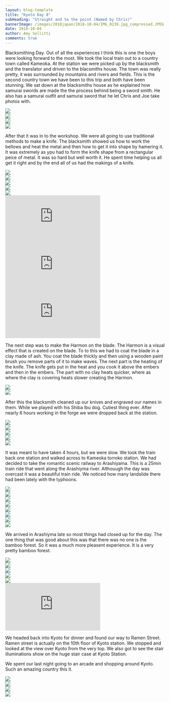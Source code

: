 ```yaml
---
layout: blog-template
title: "Kyoto Day 8"
subHeading: "Straight and to the point (Named by Chris)"
bannerImage: /images/2018japan/2018-10-04/IMG_0239.jpg_compressed.JPEG
date: 2018-10-04
author: Amy Sellitti
comments: true
---
```


Blacksmithing Day. Out of all the experiences I think this is one the boys were looking forward to the most. We took the local train out to a country town called Kameoka. At the station we were picked up by the blacksmith and the translator and driven to the blacsmiths house. The town was really pretty, it was surrounded by mountains and rivers and fields. This is the second country town we have been to this trip and both have been stunning. We sat down at the blacksmiths house as he explained how samurai swords are made the the process behind being a sword smith. He also has a samurai outfit and samurai sword that he let Chris and Joe take photos with.

<div class="center-image"><img src="/images/2018japan/2018-10-04/20181004_093856.jpg_compressed.JPEG" /></div>
<div class="center-image"><img src="/images/2018japan/2018-10-04/20181004_094022.jpg_compressed.JPEG" /></div>
<div class="center-image"><img src="/images/2018japan/2018-10-04/20181004_135210.jpg_compressed.JPEG" /></div>
<div class="center-image"><img src="/images/2018japan/2018-10-04/20181004_135225.jpg_compressed.JPEG" /></div>

After that it was in to the workshop. We were all going to use traditional methods to make a knife. The blacksmith showed us how to work the bellows and heat the metal and then how to get it into shape by hamering it. It was extremely as ypu had to form the knife shape from  a rectangular peice of metal. It was so hard but well worth it. He spent time helping us all get it right and by the end all of us had the makings of a knife.

<div class="center-image"><img src="/images/2018japan/2018-10-04/20181004_094441.jpg_compressed.JPEG" /></div>
<div class="center-image"><img src="/images/2018japan/2018-10-04/IMG_20181004_094814.jpg_compressed.JPEG" /></div>
<div class="center-image"><img src="/images/2018japan/2018-10-04/IMG_20181004_100206.jpg_compressed.JPEG" /></div>
<div class="center-image"><img src="/images/2018japan/2018-10-04/IMG_20181004_104610.jpg_compressed.JPEG" /></div>
<div class="center-image"><img src="/images/2018japan/2018-10-04/IMG_20181004_110651.jpg_compressed.JPEG" /></div>
<div class="center-video"><iframe src="https://www.youtube.com/embed/6qREKKIKpiI" frameborder="0" allow="autoplay; encrypted-media" allowfullscreen></iframe></div>
<div class="center-video"><iframe src="https://www.youtube.com/embed/kqYQ7AsirZU" frameborder="0" allow="autoplay; encrypted-media" allowfullscreen></iframe></div>
<div class="center-video"><iframe src="https://www.youtube.com/embed/3KcpZXgI_9I" frameborder="0" allow="autoplay; encrypted-media" allowfullscreen></iframe></div>

The next step was to make the Harmon on the blade. The Harmon is a visual effect that is created on the blade. To to this we had to coat the blade in a clay made of ash. You coat the blade thickly and then using a wooden paint brush you remove parts of it to make waves. The next part is the heating of the knife. The knife gets put in the heat and you cook it above the embers and then in the embers. The part with no clay heats quicker, where as where the clay is covering heats slower creating the Harmon.

<div class="center-image"><img src="/images/2018japan/2018-10-04/IMG_20181004_125118.jpg_compressed.JPEG" /></div>
<div class="center-image"><img src="/images/2018japan/2018-10-04/DSC_0539.jpg_compressed.JPEG" /></div>

After this the blacksmith cleaned up our knives and engraved our names in them. While we played with his Shiba Ibu dog. Cutiest thing ever. After nearly 6 hours working in the forge we were dropped back at the station. 

<div class="center-image"><img src="/images/2018japan/2018-10-04/IMG_20181004_135506.jpg_compressed.JPEG" /></div>
<div class="center-image"><img src="/images/2018japan/2018-10-04/IMG_20181004_135515.jpg_compressed.JPEG" /></div>
<div class="center-image"><img src="/images/2018japan/2018-10-04/IMG_20181004_142638.jpg_compressed.JPEG" /></div>
<div class="center-image"><img src="/images/2018japan/2018-10-04/20181004_135302(0).jpg_compressed.JPEG" /></div>
<div class="center-image"><img src="/images/2018japan/2018-10-04/20181004_135410.jpg_compressed.JPEG" /></div>

It was meant to have taken 4 hours, but we were slow. We took the train back one station and walked across to Kameoka torroko station. We had decided to take the romantic scenic railway to Arashiyama. This is a 25min train ride that went along the Arashiyma river. Althouugh the day was overcast it was a beautiful train ride. We noticed how many landslide there had been lately with the typhoons. 

<div class="center-image"><img src="/images/2018japan/2018-10-04/IMG_0174.jpg_compressed.JPEG" /></div>
<div class="center-image"><img src="/images/2018japan/2018-10-04/IMG_20181004_163314.jpg_compressed.JPEG" /></div>
<div class="center-image"><img src="/images/2018japan/2018-10-04/IMG_0183.jpg_compressed.JPEG" /></div>
<div class="center-image"><img src="/images/2018japan/2018-10-04/IMG_0195.jpg_compressed.JPEG" /></div>
<div class="center-image"><img src="/images/2018japan/2018-10-04/IMG_0196.jpg_compressed.JPEG" /></div>
<div class="center-image"><img src="/images/2018japan/2018-10-04/IMG_0200.jpg_compressed.JPEG" /></div>
<div class="center-image"><img src="/images/2018japan/2018-10-04/IMG_0216.jpg_compressed.JPEG" /></div>
<div class="center-image"><img src="/images/2018japan/2018-10-04/IMG_0229.jpg_compressed.JPEG" /></div>

We arrived in Arashiyma late so most things had closed up for the day. The one thing that was good about this was that there was no one is the bamboo forest. So it was a much more pleasent experience. It is a very pretty bamboo forest.

<div class="center-image"><img src="/images/2018japan/2018-10-04/IMG_0232.jpg_compressed.JPEG" /></div>
<div class="center-image"><img src="/images/2018japan/2018-10-04/IMG_0233.jpg_compressed.JPEG" /></div>
<div class="center-image"><img src="/images/2018japan/2018-10-04/IMG_0239.jpg_compressed.JPEG" /></div>
<div class="center-image"><img src="/images/2018japan/2018-10-04/IMG_0240.jpg_compressed.JPEG" /></div>
<div class="center-image"><img src="/images/2018japan/2018-10-04/IMG_0243.jpg_compressed.JPEG" /></div>
<div class="center-video"><iframe src="https://www.youtube.com/embed/iu2EN4e3u94" frameborder="0" allow="autoplay; encrypted-media" allowfullscreen></iframe></div>

We headed back into Kyoto for dinner and found our way to Ramen Street. Ramen street is actually on the 10th floor of Kyoto station. We stopped and looked at the view over Kyoto from the very top. We also got to see the stair illuminations show on the huge stair case at Kyoto Station. 

We spent our last night going to an arcade and shopping around Kyoto. Such an amazing country this it. 

<div class="center-image"><img src="/images/2018japan/2018-10-04/IMG_20181004_195530.jpg_compressed.JPEG" /></div>
<div class="center-image"><img src="/images/2018japan/2018-10-04/IMG_0260.jpg_compressed.JPEG" /></div>
<div class="center-image"><img src="/images/2018japan/2018-10-04/IMG_0262.jpg_compressed.JPEG" /></div>
<div class="center-image"><img src="/images/2018japan/2018-10-04/IMG_0267.jpg_compressed.JPEG" /></div>